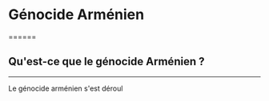 # Génocide Arménien
======
## Qu'est-ce que le génocide Arménien ?
------
Le génocide arménien s'est déroul
